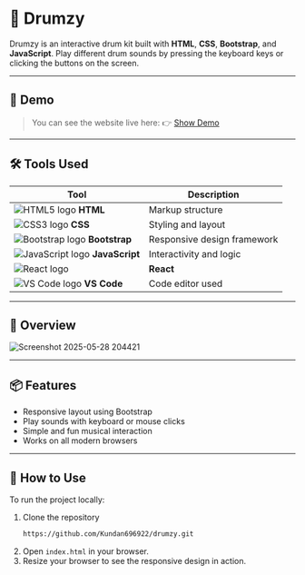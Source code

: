 # 🥁 Drumzy

Drumzy is an interactive drum kit built with **HTML**, **CSS**, **Bootstrap**, and **JavaScript**. Play different drum sounds by pressing the keyboard keys or clicking the buttons on the screen.


---

## 🚀 Demo 

> You can see the website live here: 👉 [Show Demo](https://drumzy.netlify.app/)

---

## 🛠️ Tools Used

| Tool           | Description           |
|----------------|-----------------------|
| ![HTML5 logo](https://img.icons8.com/color/24/html-5.png) **HTML** | Markup structure |
| ![CSS3 logo](https://img.icons8.com/color/24/css3.png) **CSS**   | Styling and layout |
| ![Bootstrap logo](https://img.icons8.com/color/24/bootstrap.png) **Bootstrap** | Responsive design framework |
| ![JavaScript logo](https://img.icons8.com/color/24/javascript--v1.png) **JavaScript** | Interactivity and logic |
| ![React logo](https://img.icons8.com/color/24/react-native.png) | **React** | Frontend UI framework |
| ![VS Code logo](https://img.icons8.com/color/24/visual-studio-code-2019.png) **VS Code** | Code editor used |

---

## 📸 Overview

![Screenshot 2025-05-28 204421](https://github.com/user-attachments/assets/133e3fb1-69a7-4d98-8824-7adcef5f8079)

---

## 📦 Features

- Responsive layout using Bootstrap
- Play sounds with keyboard or mouse clicks
- Simple and fun musical interaction
- Works on all modern browsers

---

## 🚀 How to Use

To run the project locally:

1. Clone the repository
   ```bash
   https://github.com/Kundan696922/drumzy.git
2. Open `index.html` in your browser.
3. Resize your browser to see the responsive design in action.
